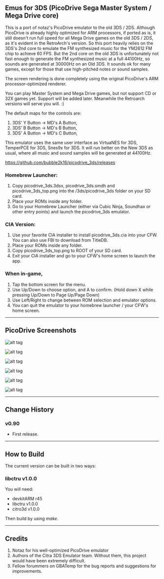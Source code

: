 ## Emus for 3DS (PicoDrive Sega Master System / Mega Drive core)

This is a port of notaz's PicoDrive emulator to the old 3DS / 2DS. Although PicoDrive is already highly optimized for ARM processors, if ported as is, it still doesn't run full speed for all Mega Drive games on the old 3DS / 2DS, as it's evident in the RetroArch's version. So this port heavily relies on the 3DS's 2nd core to emulate the FM synthesized music for the YM2612 FM chip to achieve 60 FPS. But the 2nd core on the old 3DS is unfortunately not fast enough to generate the FM synthesized music at a full 44100Hz, so sounds are generated at 30000Hz on an Old 3DS. It sounds ok for many games, except for those that use high-pitched notes or sound samples.

The screen rendering is done completely using the original PicoDrive's ARM processor-optimized renderer. 

You can play Master System and Mega Drive games, but not support CD or 32X games yet. Support will be added later. Meanwhile the Retroarch versions will serve you will. :)

The default maps for the controls are: 
1. 3DS' Y Button -> MD's A Button, 
2. 3DS' B Button -> MD's B Button,
3. 3DS' A Button -> MD's C Button,

This emulator uses the same user interface as VirtuaNES for 3DS, TemperPCE for 3DS, Snes9x for 3DS. It will run better on the New 3DS as usual, where all music and sound samples will be generated at 44100Hz.

https://github.com/bubble2k16/picodrive_3ds/releases

### Homebrew Launcher:

1. Copy picodrive_3ds.3dsx, picodrive_3ds.smdh and picodrive_3ds_top.png into the /3ds/picodrive_3ds folder on your SD card.
2. Place your ROMs inside any folder.
3. Go to your Homebrew Launcher (either via Cubic Ninja, Soundhax or other entry points) and launch the picodrive_3ds emulator.

### CIA Version:

1. Use your favorite CIA installer to install picodrive_3ds.cia into your CFW. You can also use FBI to download from TitleDB.
2. Place your ROMs inside any folder.
3. Copy picodrive_3ds_top.png to ROOT of your SD card.
4. Exit your CIA installer and go to your CFW's home screen to launch the app.

### When in-game,

1. Tap the bottom screen for the menu.
2. Use Up/Down to choose option, and A to confirm. (Hold down X while pressing Up/Down to Page Up/Page Down)
3. Use Left/Right to change between ROM selection and emulator options.
4. You can quit the emulator to your homebrew launcher / your CFW's home screen.

-------------------------------------------------------------------------------------------------------

## PicoDrive Screenshots

![alt tag](https://github.com/bubble2k16/emus3ds/blob/master/screenshots/PicoDrive01.bmp)

![alt tag](https://github.com/bubble2k16/emus3ds/blob/master/screenshots/PicoDrive02.bmp)

![alt tag](https://github.com/bubble2k16/emus3ds/blob/master/screenshots/PicoDrive03.bmp)

![alt tag](https://github.com/bubble2k16/emus3ds/blob/master/screenshots/PicoDrive04.bmp)

![alt tag](https://github.com/bubble2k16/emus3ds/blob/master/screenshots/PicoDrive05.bmp)

![alt tag](https://github.com/bubble2k16/emus3ds/blob/master/screenshots/PicoDrive06.bmp)


-------------------------------------------------------------------------------------------

## Change History

### v0.90
- First release.

-------------------------------------------------------------------------------------------------------

## How to Build

The current version can be built in two ways:

###  libctru v1.0.0

You will need:
- devkitARM r45
- libctru v1.0.0
- citro3d v1.0.0

Then build by using *make*.

-------------------------------------------------------------------------------------------------------

## Credits

1. Notaz for his well-optimized PicoDrive emulator
2. Authors of the Citra 3DS Emulator team. Without them, this project would have been extremely difficult.
3. Fellow forummers on GBATemp for the bug reports and suggestions for improvements.